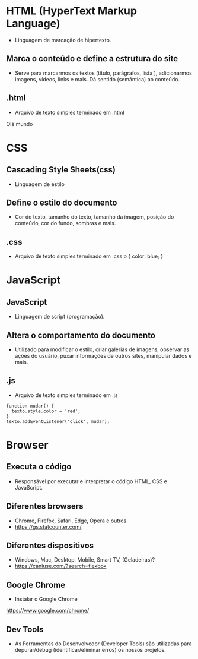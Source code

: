 # HTML (HyperText Markup Language)
* Linguagem de marcação de hipertexto.

## Marca o conteúdo e define a estrutura do site
* Serve para marcarmos os textos (título, parágrafos, lista ), adicionarmos imagens, vídeos, links e mais. Dá sentido (semântica) ao conteúdo.

## .html
* Arquivo de texto simples terminado em .html
<p>Olá mundo<p>

# CSS

## Cascading Style Sheets(css)
* Linguagem de estilo

## Define o estilo do documento
* Cor do texto, tamanho do texto, tamanho da imagem, posição do conteúdo, cor do fundo, sombras e mais.

## .css
* Arquivo de texto simples terminado em .css
p {
    color: blue;
}

# JavaScript

## JavaScript
* Linguagem de script (programação).

## Altera o comportamento do documento

* Utilizado para modificar o estilo, criar galerias de imagens, observar as ações do usuário, puxar informações de outros sites, manipular dados e mais.

## .js

* Arquivo de texto simples terminado em .js
```
function mudar() {
  texto.style.color = 'red';
}
texto.addEventListener('click', mudar);
```

# Browser

## Executa o código
* Responsável por executar e interpretar o código HTML, CSS e JavaScript.

## Diferentes browsers
* Chrome, Firefox, Safari, Edge, Opera e outros.
* https://gs.statcounter.com/

## Diferentes dispositivos 
* Windows, Mac, Desktop, Mobile, Smart TV, (Geladeiras)?
* https://caniuse.com/?search=flexbox

## Google Chrome
* Instalar o Google Chrome

https://www.google.com/chrome/

## Dev Tools
* As Ferramentas do Desenvolvedor (Developer Tools) são utilizadas para depurar/debug (identificar/eliminar erros) os nossos projetos.

